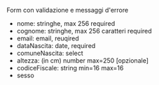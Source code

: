 Form con validazione e messaggi d'errore

-   nome: stringhe, max 256 required
-   cognome: stringhe, max 256 caratteri required
-   email: email, reuqired
-   dataNascita: date, required
-   comuneNascita: select
-   altezza: (in cm) number max=250 [opzionale]
-   codiceFiscale: string min=16 max=16
-   sesso
